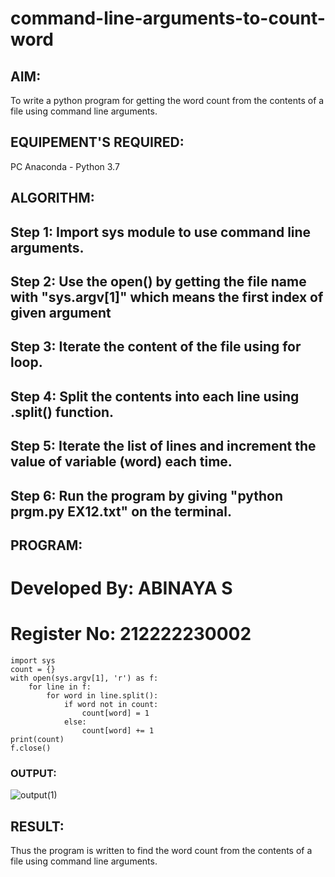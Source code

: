 # command-line-arguments-to-count-word
## AIM:
To write a python program for getting the word count from the contents of a file using command line arguments.
## EQUIPEMENT'S REQUIRED: 
PC
Anaconda - Python 3.7
## ALGORITHM: 
## Step 1: Import sys module to use command line arguments.
## Step 2: Use the open() by getting the file name with "sys.argv[1]" which means the first index of given argument
## Step 3: Iterate the content of the file using for loop.
## Step 4: Split the contents into each line using .split() function.
## Step 5: Iterate the list of lines and increment the value of variable (word) each time.
## Step 6: Run the program by giving "python prgm.py EX12.txt" on the terminal.


## PROGRAM:
# Developed By: ABINAYA S
# Register No: 212222230002
```
import sys
count = {}
with open(sys.argv[1], 'r') as f:
    for line in f:
        for word in line.split():
            if word not in count:
                count[word] = 1
            else:
                count[word] += 1
print(count)
f.close()
```
### OUTPUT:
![output(1)](https://github.com/abinayasangeetha/command-line-arguments-to-count-word/assets/119393675/67a702f9-dc0d-45b9-91e4-2ab5500aaffb)



## RESULT:
Thus the program is written to find the word count from the contents of a file using command line arguments.
